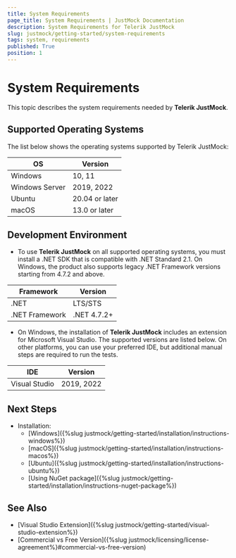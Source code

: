 ```yaml
---
title: System Requirements
page_title: System Requirements | JustMock Documentation
description: System Requirements for Telerik JustMock
slug: justmock/getting-started/system-requirements
tags: system, requirements
published: True
position: 1
---
```


# System Requirements

This topic describes the system requirements needed by __Telerik JustMock__.

## Supported Operating Systems

The list below shows the operating systems supported by Telerik JustMock:

| OS	  | Version |
| ------- | --------|
| Windows | 10, 11 |
| Windows Server | 2019, 2022 |
| Ubuntu | 20.04 or later  |
| macOS  | 13.0 or later |

## Development Environment

- To use **Telerik JustMock** on all supported operating systems, you must install a .NET SDK that is compatible with .NET Standard 2.1. On Windows, the product also supports legacy .NET Framework versions starting from 4.7.2 and above.

| Framework | Version |
| --------- | ------- |
| .NET | LTS/STS |
| .NET Framework | .NET 4.7.2+ |

* On Windows, the installation of **Telerik JustMock** includes an extension for Microsoft Visual Studio. The supported versions are listed below. On other platforms, you can use your preferred IDE, but additional manual steps are required to run the tests.

| IDE | Version |
| --- | ------- |
| Visual Studio | 2019, 2022 |

## Next Steps

* Installation:
    * [Windows]({%slug justmock/getting-started/installation/instructions-windows%})
    * [macOS]({%slug justmock/getting-started/installation/instructions-macos%})
    * [Ubuntu]({%slug justmock/getting-started/installation/instructions-ubuntu%})
    * [Using NuGet package]({%slug justmock/getting-started/installation/instructions-nuget-package%})

## See Also

* [Visual Studio Extension]({%slug justmock/getting-started/visual-studio-extension%})
* [Commercial vs Free Version]({%slug justmock/licensing/license-agreement%}#commercial-vs-free-version)